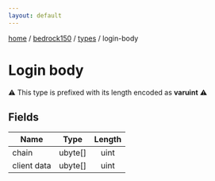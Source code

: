 ```yaml
---
layout: default
---
```


[home](/)  /  [bedrock150](/protocol/bedrock150)  /  [types](/protocol/bedrock150/types)  /  login-body

# Login body

⚠️️ This type is prefixed with its length encoded as **varuint** ⚠️️

## Fields

Name | Type | Length
---|---|:---:
chain | ubyte[] | uint
client data | ubyte[] | uint
